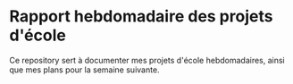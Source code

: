 # Rapport hebdomadaire des projets d'école

Ce repository sert à documenter mes projets d'école hebdomadaires, ainsi que mes plans pour la semaine suivante.


